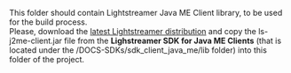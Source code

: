 This folder should contain Lightstreamer Java ME Client library, to be used for the build process.<br>
Please, download the [latest Lightstreamer distribution](http://www.lightstreamer.com/download) and copy the ls-j2me-client.jar file from the <b>Lighstreamer SDK for Java ME Clients</b> (that is located under the /DOCS-SDKs/sdk_client_java_me/lib folder) into this folder of the project.
